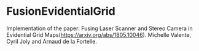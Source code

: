 # FusionEvidentialGrid
Implementation of the paper: 
Fusing Laser Scanner and Stereo Camera in Evidential Grid Maps(https://arxiv.org/abs/1805.10046). Michelle Valente, Cyril Joly and Arnaud de la Fortelle.
